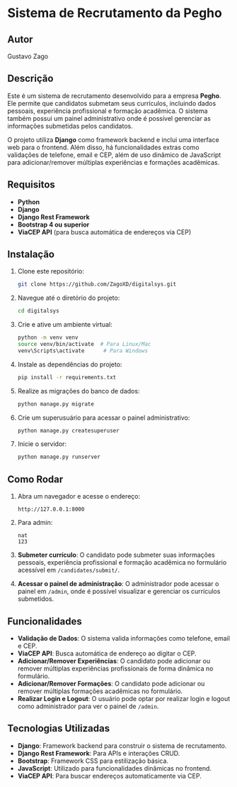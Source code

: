 
# Sistema de Recrutamento da Pegho

## Autor
Gustavo Zago

## Descrição
Este é um sistema de recrutamento desenvolvido para a empresa **Pegho**. Ele permite que candidatos submetam seus currículos, incluindo dados pessoais, experiência profissional e formação acadêmica. O sistema também possui um painel administrativo onde é possível gerenciar as informações submetidas pelos candidatos.

O projeto utiliza **Django** como framework backend e inclui uma interface web para o frontend. Além disso, há funcionalidades extras como validações de telefone, email e CEP, além de uso dinâmico de JavaScript para adicionar/remover múltiplas experiências e formações acadêmicas.

## Requisitos

- **Python**
- **Django**
- **Django Rest Framework**
- **Bootstrap 4 ou superior**
- **ViaCEP API** (para busca automática de endereços via CEP)

## Instalação

1. Clone este repositório:
   ```bash
   git clone https://github.com/ZagoXD/digitalsys.git
   ```
2. Navegue até o diretório do projeto:
   ```bash
   cd digitalsys
   ```

3. Crie e ative um ambiente virtual:
   ```bash
   python -m venv venv
   source venv/bin/activate  # Para Linux/Mac
   venv\Scripts\activate      # Para Windows
   ```

4. Instale as dependências do projeto:
   ```bash
   pip install -r requirements.txt
   ```

5. Realize as migrações do banco de dados:
   ```bash
   python manage.py migrate
   ```

6. Crie um superusuário para acessar o painel administrativo:
   ```bash
   python manage.py createsuperuser
   ```

7. Inicie o servidor:
   ```bash
   python manage.py runserver
   ```

## Como Rodar

1. Abra um navegador e acesse o endereço:
   ```
   http://127.0.0.1:8000
   ```

2. Para admin:
   ```
   nat
   123
   ```

2. **Submeter currículo**: O candidato pode submeter suas informações pessoais, experiência profissional e formação acadêmica no formulário acessível em `/candidates/submit/`.

3. **Acessar o painel de administração**: O administrador pode acessar o painel em `/admin`, onde é possível visualizar e gerenciar os currículos submetidos.

## Funcionalidades

- **Validação de Dados**: O sistema valida informações como telefone, email e CEP.
- **ViaCEP API**: Busca automática de endereço ao digitar o CEP.
- **Adicionar/Remover Experiências**: O candidato pode adicionar ou remover múltiplas experiências profissionais de forma dinâmica no formulário.
- **Adicionar/Remover Formações**: O candidato pode adicionar ou remover múltiplas formações acadêmicas no formulário.
- **Realizar Login e Logout**: O usuário pode optar por realizar login e logout como administrador para ver o painel de `/admin`.

## Tecnologias Utilizadas

- **Django**: Framework backend para construir o sistema de recrutamento.
- **Django Rest Framework**: Para APIs e interações CRUD.
- **Bootstrap**: Framework CSS para estilização básica.
- **JavaScript**: Utilizado para funcionalidades dinâmicas no frontend.
- **ViaCEP API**: Para buscar endereços automaticamente via CEP.

